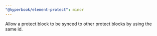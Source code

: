 ```yaml
---
"@hyperbook/element-protect": minor
---
```


Allow a protect block to be synced to other protect blocks by using the same id.
